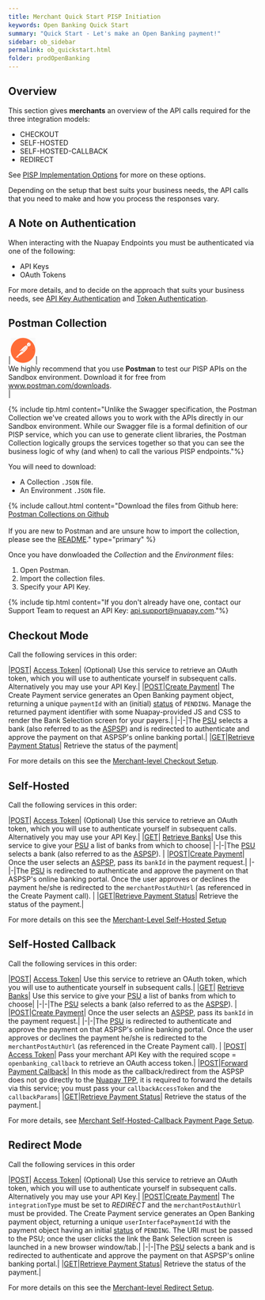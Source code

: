 ```yaml
---
title: Merchant Quick Start PISP Initiation
keywords: Open Banking Quick Start
summary: "Quick Start - Let's make an Open Banking payment!"
sidebar: ob_sidebar
permalink: ob_quickstart.html
folder: prodOpenBanking
---
```


## Overview

This section gives **merchants** an overview of the API calls required for the three integration models:

* CHECKOUT
* SELF-HOSTED
* SELF-HOSTED-CALLBACK
* REDIRECT

See [PISP Implementation Options](ob_pispimplementations.html) for more on these options.

Depending on the setup that best suits your business needs, the API calls that you need to make and how you process the responses vary. 


## A Note on Authentication

When interacting with the Nuapay Endpoints you must be authenticated via one of the following:

* API Keys
* OAuth Tokens

For more details, and to decide on the approach that suits your business needs, see [API Key Authentication](ob_merchantintegration.html#api-key-authentication) and [Token Authentication](ob_merchantintegration.html#token-authentication).
  

## Postman Collection

|<img src="images/postman-logo.png">|<br>We highly recommend that you use **Postman** to test our PISP APIs on the Sandbox environment. Download it for free from <a href= "https://www.postman.com/downloads/" target="_blank">www.postman.com/downloads</a>.<br>| 


{% include tip.html content="Unlike the Swagger specification, the Postman Collection we've created allows you to work with the APIs directly in our Sandbox environment. While our Swagger file is a formal definition of our PISP service, which you can use to generate client libraries, the Postman Collection logically groups the services together so that you can see the business logic of why (and when) to call the various PISP endpoints."%} 

You will need to download:

* A Collection `.JSON` file. 
* An Environment `.JSON` file.

{% include callout.html content="Download the files from Github here: <a href= 'https://github.com/sentenial/postman-collections/tree/master/collections/open_banking/open_banking_merchants' target='_blank'><span class='label label-success'>Postman Collections on Github</span></a> <br/><br/> If you are new to Postman and are unsure how to import the collection, please see the <a href ='https://github.com/sentenial/postman-collections/blob/master/README.md#what-are-postman-collections' target='_blank'>README</a>." type="primary" %} 

Once you have donwloaded the *Collection* and the *Environment* files:

1. Open Postman.
1. Import the collection files.
1. Specify your API Key.

{% include tip.html content="If you don't already have one, contact our Support Team to request an API Key: <a href='mailto:api.support@nuapay.com'>api.support@nuapay.com</a>."%} 

## Checkout Mode

Call the following services in this order:

|[<span class="label label-info">POST</span>](ob_partnerintegration.html#api-details---post-tokens)| [Access Token](ob_partnerintegration.html#api-details---post-tokens)| (Optional) Use this service to retrieve an OAuth token, which you will use to authenticate yourself in subsequent calls. Alternatively you may use your API Key.|
|[<span class="label label-info">POST</span>](ob_createpayment.html#create-payment-endpoint)|[Create Payment](ob_createpayment.html#create-payment-endpoint)| The Create Payment service generates an Open Banking payment object, returning a unique `paymentId` with an (initial) [status](ob_paymentstatuses.html) of `PENDING`. Manage the returned payment identifier with some Nuapay-provided JS and CSS to render the Bank Selection screen for your payers.|
|-|-|The <a href="#" data-toggle="tooltip" data-original-title="{{site.data.glossary.psu}}">PSU</a> selects a bank (also referred to as the <a href="#" data-toggle="tooltip" data-original-title="{{site.data.glossary.aspsp}}">ASPSP</a>) and is redirected to authenticate and approve the payment on that ASPSP's online banking portal.|
|[<span class="label label-success">GET</span>](ob_retrievepayment.html#retrieve-payment-endpoint)|[Retrieve Payment Status](ob_retrievepayment.html#retrieve-payment-endpoint)| Retrieve the status of the payment|

For more details on this see the [Merchant-level Checkout Setup](ob_checkoutoverviewmerch.html). 

## Self-Hosted

Call the following services in this order:

|[<span class="label label-info">POST</span>](ob_partnerintegration.html#api-details---post-tokens)| [Access Token](ob_partnerintegration.html#api-details---post-tokens)| (Optional) Use this service to retrieve an OAuth token, which you will use to authenticate yourself in subsequent calls. Alternatively you may use your API Key.|
|[<span class="label label-success">GET</span>](ob_getbank.html#retrieve-banks-endpoint)| [Retrieve Banks](ob_getbank.html#retrieve-banks-endpoint)| Use this service to give your <a href="#" data-toggle="tooltip" data-original-title="{{site.data.glossary.psu}}">PSU</a> a list of banks from which to choose|
|-|-|The <a href="#" data-toggle="tooltip" data-original-title="{{site.data.glossary.psu}}">PSU</a> selects a bank (also referred to as the <a href="#" data-toggle="tooltip" data-original-title="{{site.data.glossary.aspsp}}">ASPSP</a>). |
|[<span class="label label-info">POST</span>](ob_createpayment.html#create-payment-endpoint)|[Create Payment](ob_createpayment.html#create-payment-endpoint)| Once the user selects an <a href="#" data-toggle="tooltip" data-original-title="{{site.data.glossary.aspsp}}">ASPSP</a>, pass its `bankId` in the payment request.|
|-|-|The <a href="#" data-toggle="tooltip" data-original-title="{{site.data.glossary.psu}}">PSU</a> is redirected to authenticate and approve the payment on that ASPSP's online banking portal. Once the user approves or declines the payment he/she is redirected to the `merchantPostAuthUrl` (as referenced in the Create Payment call). |
|[<span class="label label-success">GET</span>](ob_retrievepayment.html#retrieve-payment-endpoint)|[Retrieve Payment Status](ob_retrievepayment.html#retrieve-payment-endpoint)| Retrieve the status of the payment.|

For more details on this see the [Merchant-Level Self-Hosted Setup](ob_selfsetupoverviewmerch.html)

## Self-Hosted Callback

Call the following services in this order:

|[<span class="label label-info">POST</span>](ob_partnerintegration.html#api-details---post-tokens)| [Access Token](ob_partnerintegration.html#api-details---post-tokens)| Use this service to retrieve an OAuth token, which you will use to authenticate yourself in subsequent calls.|
|[<span class="label label-success">GET</span>](ob_getbank.html#retrieve-banks-endpoint)| [Retrieve Banks](ob_getbank.html#retrieve-banks-endpoint)| Use this service to give your <a href="#" data-toggle="tooltip" data-original-title="{{site.data.glossary.psu}}">PSU</a> a list of banks from which to choose|
|-|-|The <a href="#" data-toggle="tooltip" data-original-title="{{site.data.glossary.psu}}">PSU</a> selects a bank (also referred to as the <a href="#" data-toggle="tooltip" data-original-title="{{site.data.glossary.aspsp}}">ASPSP</a>). |
|[<span class="label label-info">POST</span>](ob_createpayment.html#create-payment-endpoint)|[Create Payment](ob_createpayment.html#create-payment-endpoint)| Once the user selects an <a href="#" data-toggle="tooltip" data-original-title="{{site.data.glossary.aspsp}}">ASPSP</a>, pass its `bankId` in the payment request.|
|-|-|The <a href="#" data-toggle="tooltip" data-original-title="{{site.data.glossary.psu}}">PSU</a> is redirected to authenticate and approve the payment on that ASPSP's online banking portal. Once the user approves or declines the payment he/she is redirected to the `merchantPostAuthUrl` (as referenced in the Create Payment call). |
|[<span class="label label-info">POST</span>](ob_tokenmgmt.html#request-an-access-token)| [Access Token](ob_tokenmgmt.html#request-an-access-token)| Pass your merchant API Key with the required scope = `openbanking_callback` to retrieve an OAuth access token.|
|[<span class="label label-info">POST</span>](ob_paymentcallback.html#forward-payment-callback-endpoint)|[Forward Payment Callback](ob_paymentcallback.html#forward-payment-callback-endpoint)| In this mode as the callback/redirect from the ASPSP does not go directly to the <a href="#" data-toggle="tooltip" data-original-title="{{site.data.glossary.nupay_tpp}}">Nuapay TPP</a>, it is required to forward the details via this service; you must pass your `callbackAccessToken` and the `callbackParams`|
|[<span class="label label-success">GET</span>](ob_retrievepayment.html#retrieve-payment-endpoint)|[Retrieve Payment Status](ob_retrievepayment.html#retrieve-payment-endpoint)| Retrieve the status of the payment.|

For more details, see [Merchant Self-Hosted-Callback Payment Page Setup](ob_selfcallbackmerch.html).

## Redirect Mode

Call the following services in this order

|[<span class="label label-info">POST</span>](ob_partnerintegration.html#api-details---post-tokens)| [Access Token](ob_partnerintegration.html#api-details---post-tokens)| (Optional) Use this service to retrieve an OAuth token, which you will use to authenticate yourself in subsequent calls. Alternatively you may use your API Key.|
|[<span class="label label-info">POST</span>](ob_createpayment.html#create-payment-endpoint)|[Create Payment](ob_createpayment.html#create-payment-endpoint)| The `integrationType` must be set to *REDIRECT* and the `merchantPostAuthUrl` must be provided. The Create Payment service generates an Open Banking payment object, returning a unique `userInterfacePaymentId` with the payment object having an initial [status](ob_paymentstatuses.html) of `PENDING`. The URI must be passed to the PSU; once the user clicks the link the Bank Selection screen is launched in a new browser window/tab.|
|-|-|The <a href="#" data-toggle="tooltip" data-original-title="{{site.data.glossary.psu}}">PSU</a> selects a bank and is redirected to authenticate and approve the payment on that ASPSP's online banking portal.|
|[<span class="label label-success">GET</span>](ob_retrievepayment.html#retrieve-payment-endpoint)|[Retrieve Payment Status](ob_retrievepayment.html#retrieve-payment-endpoint)| Retrieve the status of the payment.|

For more details on this see the [Merchant-level Redirect Setup](ob_redirectoverviewmerch.html). 










